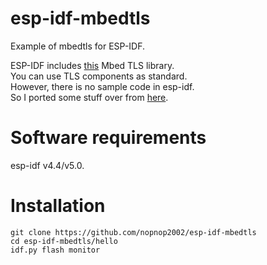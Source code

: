 # esp-idf-mbedtls
Example of mbedtls for ESP-IDF.

ESP-IDF includes [this](https://tls.mbed.org/) Mbed TLS library.   
You can use TLS components as standard.   
However, there is no sample code in esp-idf.   
So I ported some stuff over from [here](https://github.com/Mbed-TLS/mbedtls/tree/v3.6.3/programs/hash).   

# Software requirements
esp-idf v4.4/v5.0.   


# Installation
```
git clone https://github.com/nopnop2002/esp-idf-mbedtls
cd esp-idf-mbedtls/hello
idf.py flash monitor
```
